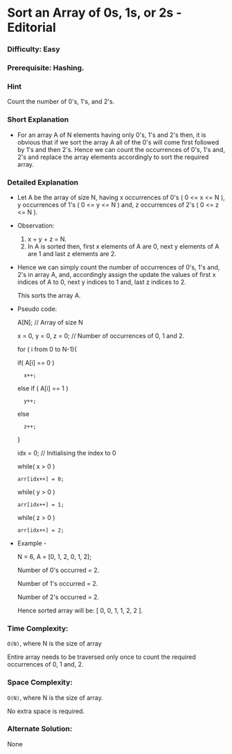 # Sort an Array of 0s, 1s, or 2s - Editorial

### Difficulty:  Easy

### Prerequisite:  Hashing.

### Hint

Count the number of 0's, 1's, and 2's.

### Short Explanation

* For an array A of N elements having only 0's, 1's and 2's then, it is obvious that if we sort the array A all of the 0's will come first followed by 1's and then 2's. Hence we can count the occurrences of 0's, 1's and, 2's and replace the array elements accordingly to sort the required array. 

### Detailed Explanation

* Let A be the array of size N, having x occurrences of 0's ( 0 <= x <= N ), y occurrences of 1's ( 0 <= y <= N ) and, z occurrences of 2's ( 0 <= z <= N ).

* Observation:
  1. x + y + z = N.
  2. In A is sorted then, first x elements of A are 0, next y elements of A are 1 and last z elements are 2.
 
* Hence we can simply count the number of occurrences of 0's, 1's and, 2's in array A, and, accordingly assign the update the values of first x indices of A to 0, next y indices to 1 and, last z indices to 2.
  
  This sorts the array A.

* Pseudo code:
  
  A[N]; // Array of size N

  x = 0, y = 0, z = 0; // Number of occurrences of 0, 1 and 2.

  for ( i from 0 to N-1){

     if( A[i] == 0 )
     
        x++;

     else if ( A[i] == 1 )

        y++;

     else

        z++;
 
  }

  idx = 0; // Initialising the index to 0

  while( x > 0 )

      arr[idx++] = 0;

  while( y > 0 )

      arr[idx++] = 1;
 
  while( z > 0 )

      arr[idx++] = 2;

* Example -
 
  N = 6, A = [0, 1, 2, 0, 1, 2];
  
  Number of 0's occurred = 2.

  Number of 1's occurred = 2.

  Number of 2's occurred = 2.

  Hence sorted array will be: [ 0, 0, 1, 1, 2, 2 ].
  

### Time Complexity:

`O(N)`, where N is the size of array

Entire array needs to be traversed only once to count the required occurrences of 0, 1 and, 2.

### Space Complexity:

`O(N)`, where N is the size of array.

No extra space is required.

### Alternate Solution:

None
